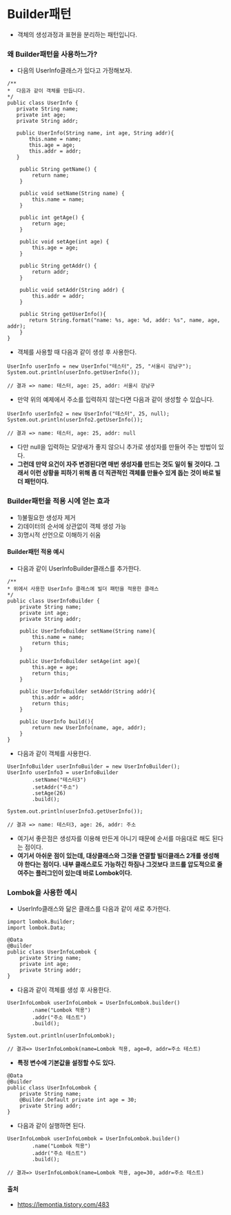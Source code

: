 # Builder패턴
- 객체의 생성과정과 표현을 분리하는 패턴입니다.

### 왜 Builder패턴을 사용하느가?
- 다음의 UserInfo클래스가 있다고 가정해보자.
~~~
/**
*  다음과 같이 객체를 만듭니다.
*/
public class UserInfo {
   private String name;
   private int age;
   private String addr;

   public UserInfo(String name, int age, String addr){
       this.name = name;
       this.age = age;
       this.addr = addr;
   }

    public String getName() {
        return name;
    }

    public void setName(String name) {
        this.name = name;
    }

    public int getAge() {
        return age;
    }

    public void setAge(int age) {
        this.age = age;
    }

    public String getAddr() {
        return addr;
    }

    public void setAddr(String addr) {
        this.addr = addr;
    }

    public String getUserInfo(){
       return String.format("name: %s, age: %d, addr: %s", name, age, addr);
    }
}
~~~

- 객체를 사용할 때 다음과 같이 생성 후 사용한다.
~~~
UserInfo userInfo = new UserInfo("테스터", 25, "서울시 강남구");
System.out.println(userInfo.getUserInfo());

// 결과 => name: 테스터, age: 25, addr: 서울시 강남구
~~~

- 만약 위의 예제에서 주소를 입력하지 않는다면 다음과 같이 생성할 수 있습니다.
~~~
UserInfo userInfo2 = new UserInfo("테스터", 25, null);
System.out.println(userInfo2.getUserInfo());

// 결과 => name: 테스터, age: 25, addr: null
~~~

- 다만 null을 입력하는 모양새가 좋지 않으니 추가로 생성자를 만들어 주는 방법이 있다.
- <b>그런데 만약 요건이 자주 변경된다면 매번 생성자를 만드는 것도 일이 될 것이다. 그래서 이런 상황을 피하기 위해 좀 더 직관적인 객체를 만들수 있게 돕는 것이 바로 빌더 패턴이다.</b>

### Builder패턴을 적용 시에 얻는 효과
- 1)불필요한 생성자 제거
- 2)데이터의 순서에 상관없이 객체 생성 가능
- 3)명시적 선언으로 이해하기 쉬움

#### Builder패턴 적용 예시
- 다음과 같이 UserInfoBuilder클래스를 추가한다.
~~~
/**
* 위에서 사용한 UserInfo 클래스에 빌더 패턴을 적용한 클래스
*/
public class UserInfoBuilder {
    private String name;
    private int age;
    private String addr;

    public UserInfoBuilder setName(String name){
        this.name = name;
        return this;
    }

    public UserInfoBuilder setAge(int age){
        this.age = age;
        return this;
    }

    public UserInfoBuilder setAddr(String addr){
        this.addr = addr;
        return this;
    }

    public UserInfo build(){
        return new UserInfo(name, age, addr);
    }
}
~~~

- 다음과 같이 객체를 사용한다.
~~~
UserInfoBuilder userInfoBuilder = new UserInfoBuilder();
UserInfo userInfo3 = userInfoBuilder
        .setName("테스터3")
        .setAddr("주소")
        .setAge(26)
        .build();

System.out.println(userInfo3.getUserInfo());

// 결과 => name: 테스터3, age: 26, addr: 주소
~~~

- 여기서 좋은점은 생성자를 이용해 만든게 아니기 때문에 순서를 마음대로 해도 된다는 점이다.
- <b>여기서 아쉬운 점이 있는데, 대상클래스와 그것을 연결할 빌더클래스 2개를 생성해야 한다는 점이다. 내부 클래스로도 가능하긴 하짐나 그것보다 코드를 압도적으로 줄여주는 플러그인이 있는데 바로 Lombok이다.</b>

### Lombok을 사용한 예시
- UserInfo클래스와 닮은 클래스를 다음과 같이 새로 추가한다.
~~~
import lombok.Builder;
import lombok.Data;

@Data
@Builder
public class UserInfoLombok {
    private String name;
    private int age;
    private String addr;
}
~~~

- 다음과 같이 객체를 생성 후 사용한다.
~~~
UserInfoLombok userInfoLombok = UserInfoLombok.builder()
        .name("Lombok 적용")
        .addr("주소 테스트")
        .build();

System.out.println(userInfoLombok);

// 결과=> UserInfoLombok(name=Lombok 적용, age=0, addr=주소 테스트)
~~~

- <b>특정 변수에 기본값을 설정할 수도 있다.</b>
~~~
@Data
@Builder
public class UserInfoLombok {
    private String name;
    @Builder.Default private int age = 30;
    private String addr;
}
~~~

- 다음과 같이 실행하면 된다.
~~~
UserInfoLombok userInfoLombok = UserInfoLombok.builder()
        .name("Lombok 적용")
        .addr("주소 테스트")
        .build();

// 결과=> UserInfoLombok(name=Lombok 적용, age=30, addr=주소 테스트)
~~~

#### 출처
- https://lemontia.tistory.com/483
